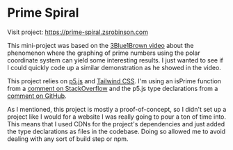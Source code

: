 # Prime Spiral

Visit project: https://prime-spiral.zsrobinson.com

This mini-project was based on the [3Blue1Brown video](https://www.youtube.com/watch?v=EK32jo7i5LQ) about the phenomenon where the graphing of prime numbers using the polar coordinate system can yield some interesting results. I just wanted to see if I could quickly code up a similar demonstration as he showed in the video.

This project relies on [p5.js](https://p5js.org/) and [Tailwind CSS](https://tailwindcss.com/). I'm using an isPrime function from a [comment on StackOverflow](https://stackoverflow.com/a/40200710/15938350) and the p5.js type declarations from a [comment on GitHub](https://github.com/processing/p5.js/issues/1339#issuecomment-354351574).

As I mentioned, this project is mostly a proof-of-concept, so I didn't set up a project like I would for a website I was really going to pour a ton of time into. This means that I used CDNs for the project's dependencies and just added the type declarations as files in the codebase. Doing so allowed me to avoid dealing with any sort of build step or npm.
